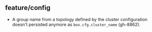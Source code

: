 ## feature/config

* A group name from a topology defined by the cluster configuration doesn't
  persisted anymore as `box.cfg.cluster_name` (gh-8862).
